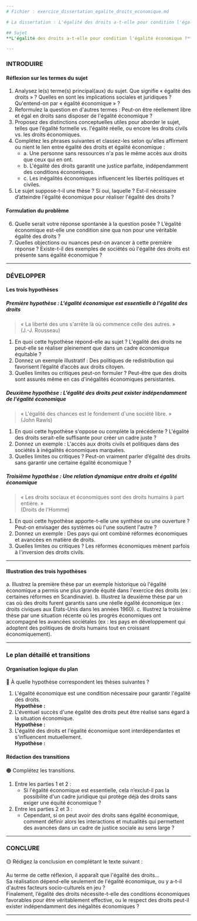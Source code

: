 ```yaml
---
# Fichier : exercice_dissertation_egalite_droits_economique.md

# La dissertation : L'égalité des droits a-t-elle pour condition l'égalité économique ?

## Sujet
**L'égalité des droits a-t-elle pour condition l'égalité économique ?**

---
```


### INTRODUIRE

#### Réflexion sur les termes du sujet

1. Analysez le(s) terme(s) principal(aux) du sujet. Que signifie « égalité des droits » ? Quelles en sont les implications sociales et juridiques ? Qu'entend-on par « égalité économique » ?
2. Reformulez la question en d'autres termes : Peut-on être réellement libre et égal en droits sans disposer de l'égalité économique ?
3. Proposez des distinctions conceptuelles utiles pour aborder le sujet, telles que l’égalité formelle vs. l'égalité réelle, ou encore les droits civils vs. les droits économiques.
4. Complétez les phrases suivantes et classez-les selon qu'elles affirment ou nient le lien entre égalité des droits et égalité économique :
   - a. Une personne sans ressources n'a pas le même accès aux droits que ceux qui en ont.
   - b. L'égalité des droits garantit une justice parfaite, indépendamment des conditions économiques.
   - c. Les inégalités économiques influencent les libertés politiques et civiles.
5. Le sujet suppose-t-il une thèse ? Si oui, laquelle ? Est-il nécessaire d’atteindre l'égalité économique pour réaliser l'égalité des droits ?

#### Formulation du problème

6. Quelle serait votre réponse spontanée à la question posée ? L’égalité économique est-elle une condition sine qua non pour une véritable égalité des droits ?
7. Quelles objections ou nuances peut-on avancer à cette première réponse ? Existe-t-il des exemples de sociétés où l'égalité des droits est présente sans égalité économique ?

---

### DÉVELOPPER

#### Les trois hypothèses

##### Première hypothèse : L'égalité économique est essentielle à l'égalité des droits

> « La liberté des uns s'arrête là où commence celle des autres. »  
> (J.-J. Rousseau)

1. En quoi cette hypothèse répond-elle au sujet ? L'égalité des droits ne peut-elle se réaliser pleinement que dans un cadre économique équitable ?
2. Donnez un exemple illustratif : Des politiques de redistribution qui favorisent l’égalité d’accès aux droits citoyen.
3. Quelles limites ou critiques peut-on formuler ? Peut-être que des droits sont assurés même en cas d'inégalités économiques persistantes.

##### Deuxième hypothèse : L'égalité des droits peut exister indépendamment de l'égalité économique

> « L'égalité des chances est le fondement d'une société libre. »  
> (John Rawls)

1. En quoi cette hypothèse s'oppose ou complète la précédente ? L'égalité des droits serait-elle suffisante pour créer un cadre juste ?
2. Donnez un exemple : L'accès aux droits civils et politiques dans des sociétés à inégalités économiques marquées.
3. Quelles limites ou critiques ? Peut-on vraiment parler d’égalité des droits sans garantir une certaine égalité économique ?

##### Troisième hypothèse : Une relation dynamique entre droits et égalité économique

> « Les droits sociaux et économiques sont des droits humains à part entière. »  
> (Droits de l'Homme)

1. En quoi cette hypothèse apporte-t-elle une synthèse ou une ouverture ? Peut-on envisager des systèmes où l'une soutient l'autre ?
2. Donnez un exemple : Des pays qui ont combiné réformes économiques et avancées en matière de droits.
3. Quelles limites ou critiques ? Les réformes économiques mènent parfois à l'inversion des droits civils.

---

#### Illustration des trois hypothèses

a. Illustrez la première thèse par un exemple historique où l'égalité économique a permis une plus grande équité dans l'exercice des droits (ex : certaines réformes en Scandinavie).
b. Illustrez la deuxième thèse par un cas où des droits furent garantis sans une réelle égalité économique (ex : droits civiques aux États-Unis dans les années 1960).
c. Illustrez la troisième thèse par une situation récente où les progrès économiques ont accompagné les avancées sociétales (ex : les pays en développement qui adoptent des politiques de droits humains tout en croissant économiquement).

---

### Le plan détaillé et transitions

#### Organisation logique du plan

🔴 À quelle hypothèse correspondent les thèses suivantes ?

1. L'égalité économique est une condition nécessaire pour garantir l'égalité des droits.  
   **Hypothèse :**
2. L'éventuel succès d'une égalité des droits peut être réalisé sans égard à la situation économique.  
   **Hypothèse :**
3. L'égalité des droits et l'égalité économique sont interdépendantes et s'influencent mutuellement.  
   **Hypothèse :**

#### Rédaction des transitions

🟠 Complétez les transitions.

1. Entre les parties 1 et 2 :  
   - Si l'égalité économique est essentielle, cela n’exclut-il pas la possibilité d'un cadre juridique qui protège déjà des droits sans exiger une équité économique ?
2. Entre les parties 2 et 3 :  
   - Cependant, si on peut avoir des droits sans égalité économique, comment définir alors les interactions et mutualités qui permettent des avancées dans un cadre de justice sociale au sens large ?

---

### CONCLURE

🟡 Rédigez la conclusion en complétant le texte suivant :

Au terme de cette réflexion, il apparaît que l'égalité des droits…  
Sa réalisation dépend-elle seulement de l'égalité économique, ou y a-t-il d'autres facteurs socio-culturels en jeu ?  
Finalement, l’égalité des droits nécessite-t-elle des conditions économiques favorables pour être véritablement effective, ou le respect des droits peut-il exister indépendamment des inégalités économiques ?

---